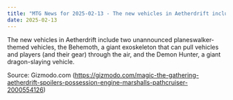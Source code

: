 ```yaml
---
title: "MTG News for 2025-02-13 - The new vehicles in Aetherdrift include two unanno..."
date: 2025-02-13
---
```


The new vehicles in Aetherdrift include two unannounced planeswalker-themed vehicles, the Behemoth, a giant exoskeleton that can pull vehicles and players (and their gear) through the air, and the Demon Hunter, a giant dragon-slaying vehicle.

Source: Gizmodo.com (https://gizmodo.com/magic-the-gathering-aetherdrift-spoilers-possession-engine-marshalls-pathcruiser-2000554126)
